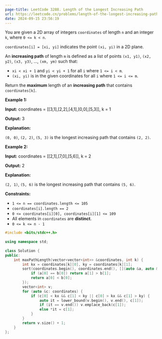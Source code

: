 ```yaml
---
page-title: LeetCode 3288. Length of the Longest Increasing Path
url: https://leetcode.cn/problems/length-of-the-longest-increasing-path/description/
date: 2024-09-15 23:56:19
---
```

You are given a 2D array of integers `coordinates` of length `n` and an integer `k`, where `0 <= k < n`.

`coordinates[i] = [xi, yi]` indicates the point `(xi, yi)` in a 2D plane.

An **increasing path** of length `m` is defined as a list of points `(x1, y1)`, `(x2, y2)`, `(x3, y3)`, ..., `(xm, ym)` such that:

-   `xi < xi + 1` and `yi < yi + 1` for all `i` where `1 <= i < m`.
-   `(xi, yi)` is in the given coordinates for all `i` where `1 <= i <= m`.

Return the **maximum** length of an **increasing path** that contains `coordinates[k]`.

**Example 1:**

**Input:** coordinates = \[\[3,1\],\[2,2\],\[4,1\],\[0,0\],\[5,3\]\], k = 1

**Output:** 3

**Explanation:**

`(0, 0)`, `(2, 2)`, `(5, 3)` is the longest increasing path that contains `(2, 2)`.

**Example 2:**

**Input:** coordinates = \[\[2,1\],\[7,0\],\[5,6\]\], k = 2

**Output:** 2

**Explanation:**

`(2, 1)`, `(5, 6)` is the longest increasing path that contains `(5, 6)`.

**Constraints:**

-   `1 <= n == coordinates.length <= 105`
-   `coordinates[i].length == 2`
-   `0 <= coordinates[i][0], coordinates[i][1] <= 109`
-   All elements in `coordinates` are **distinct**.
-   `0 <= k <= n - 1`

```cpp
#include <bits/stdc++.h>  
  
using namespace std;  
  
class Solution {  
public:  
    int maxPathLength(vector<vector<int>> &coordinates, int k) {  
        int kx = coordinates[k][0], ky = coordinates[k][1];  
        sort(coordinates.begin(), coordinates.end(), [](auto &a, auto &b) {  
            if (a[0] == b[0]) return a[1] > b[1];  
            return a[0] < b[0];  
        });  
        vector<int> v;  
        for (auto &c: coordinates) {  
            if (c[0] < kx && c[1] < ky || c[0] > kx && c[1] > ky) {  
                auto it = lower_bound(v.begin(), v.end(), c[1]);  
                if (it == v.end()) v.emplace_back(c[1]);  
                else *it = c[1];  
            }  
        }  
        return v.size() + 1;  
    }  
};
```